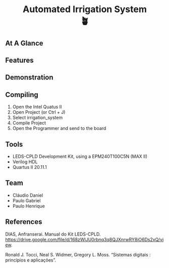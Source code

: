 
<h1 align = "center"> 
Automated Irrigation System
<br>
🪴
</h1>

## At A Glance

## Features

## Demonstration

## Compiling

1. Open the Intel Quatus II
2. Open Project (or Ctrl + J)
3. Select irrigation_system
4. Compile Project
5. Open the Programmer and send to the board

## Tools

* LEDS-CPLD Development Kit, using a EPM240T100C5N (MAX II)
* Verilog HDL
* Quartus II 20.11.1

## Team

* Cláudio Daniel
* Paulo Gabriel 
* Paulo Henrique

## References

DIAS, Anfranserai. Manual do Kit LEDS-CPLD. https://drive.google.com/file/d/168zWlJU0rbnq3q8QJXnrwRY8iO6Ds2xQ/view.

Ronald J. Tocci, Neal S. Widmer, Gregory L. Moss. “Sistemas digitais : princípios e aplicações”.